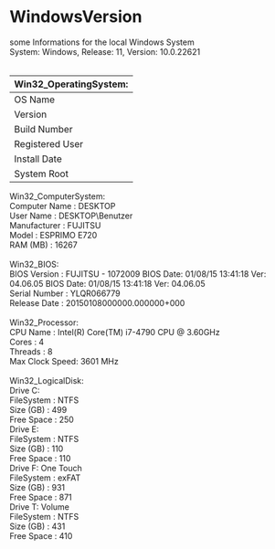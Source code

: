 # WindowsVersion
some Informations for the local Windows System
<br>
System: Windows, Release: 11, Version: 10.0.22621<br>
<br>

| Win32_OperatingSystem: |
-------------------------|
|  OS Name        | Microsoft Windows 11 Pro
|  Version        | 10.0.22621
|  Build Number   | 22621
|  Registered User| Windows-Benutzer
|  Install Date   | 20241107211730.000000+060
|  System Root    | C:\Windows\system32

Win32_ComputerSystem:<br>
  Computer Name  : DESKTOP<br>
  User Name      : DESKTOP\Benutzer<br>
  Manufacturer   : FUJITSU<br>
  Model          : ESPRIMO E720<br>
  RAM (MB)       : 16267<br>
<br>
Win32_BIOS:<br>
  BIOS Version   : FUJITSU - 1072009 BIOS Date: 01/08/15 13:41:18 Ver: 04.06.05 BIOS Date: 01/08/15 13:41:18 Ver: 04.06.05<br>
  Serial Number  : YLQR066779<br>
  Release Date   : 20150108000000.000000+000<br>
<br>
Win32_Processor:<br>
  CPU Name       : Intel(R) Core(TM) i7-4790 CPU @ 3.60GHz<br>
  Cores          : 4<br>
  Threads        : 8<br>
  Max Clock Speed: 3601 MHz<br>
<br>
Win32_LogicalDisk:<br>
  Drive C:<br>
    FileSystem   : NTFS<br>
    Size (GB)    : 499<br>
    Free Space   : 250<br>
  Drive E:<br>
    FileSystem   : NTFS<br>
    Size (GB)    : 110<br>
    Free Space   : 110<br>
  Drive F: One Touch<br>
    FileSystem   : exFAT<br>
    Size (GB)    : 931<br>
    Free Space   : 871<br>
  Drive T: Volume<br>
    FileSystem   : NTFS<br>
    Size (GB)    : 431<br>
    Free Space   : 410<br>
